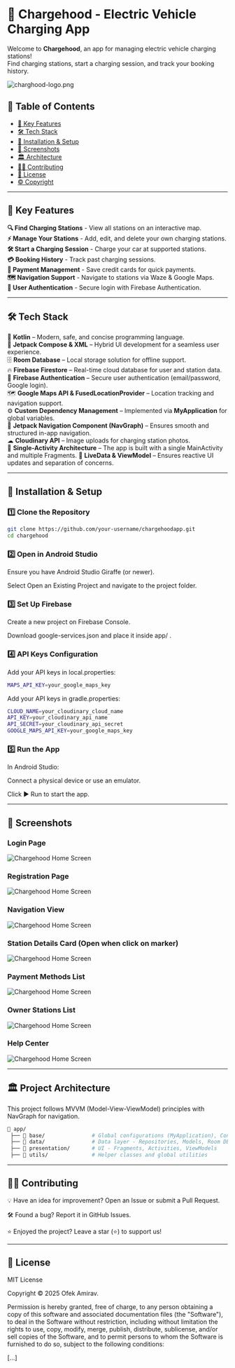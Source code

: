 # 🚗 Chargehood - Electric Vehicle Charging App  

Welcome to **Chargehood**, an app for managing electric vehicle charging stations!  
Find charging stations, start a charging session, and track your booking history.  

![charghood-logo.png](https://i.postimg.cc/cJpfPvr7/charghood-logo.png)

## 📖 Table of Contents  
- [🔹 Key Features](#-key-features)  
- [🛠 Tech Stack](#-tech-stack)  
- [🚀 Installation & Setup](#-installation--setup)  
- [📸 Screenshots](#-screenshots)  
- [🏛 Architecture](#-architecture)  
- [👨‍💻 Contributing](#-contributing)  
- [📜 License](#-license)  
- [© Copyright](#-copyright)  

---

## 📌 Key Features  

 **🔍 Find Charging Stations** - View all stations on an interactive map.  
 **⚡ Manage Your Stations** - Add, edit, and delete your own charging stations.  
 **🛠 Start a Charging Session** - Charge your car at supported stations.  
 **💳 Booking History** - Track past charging sessions.  
 **📜 Payment Management** - Save credit cards for quick payments.  
 **🗺 Navigation Support** - Navigate to stations via Waze & Google Maps.  
 **🔐 User Authentication** - Secure login with Firebase Authentication.  

---


## 🛠 **Tech Stack**  

 🚀 **Kotlin** – Modern, safe, and concise programming language.  
 📱 **Jetpack Compose & XML** – Hybrid UI development for a seamless user experience.  
 🗄 **Room Database** – Local storage solution for offline support.  
 🔥 **Firebase Firestore** – Real-time cloud database for user and station data.  
 🔑 **Firebase Authentication** – Secure user authentication (email/password, Google login).  
 🗺 **Google Maps API & FusedLocationProvider** – Location tracking and navigation support.  
 ⚙ **Custom Dependency Management** – Implemented via **MyApplication** for global variables.  
 🎯 **Jetpack Navigation Component (NavGraph)** – Ensures smooth and structured in-app navigation.  
 ☁ **Cloudinary API** – Image uploads for charging station photos.   
📂 **Single-Activity Architecture** – The app is built with a single MainActivity and multiple Fragments.
🔄 **LiveData & ViewModel** – Ensures reactive UI updates and separation of concerns. 

---

## 🚀 Installation & Setup  

### 1️⃣ Clone the Repository  
```sh
git clone https://github.com/your-username/chargehoodapp.git
cd chargehood
```
### 2️⃣ Open in Android Studio
Ensure you have Android Studio Giraffe (or newer).

Select Open an Existing Project and navigate to the project folder.

### 3️⃣ Set Up Firebase
Create a new project on Firebase Console.

Download google-services.json and place it inside app/ .

### 4️⃣ API Keys Configuration
Add your API keys in local.properties:
```sh
MAPS_API_KEY=your_google_maps_key
```
Add your API keys in gradle.properties:
```sh
CLOUD_NAME=your_cloudinary_cloud_name
API_KEY=your_cloudinary_api_name
API_SECRET=your_cloudinary_api_secret
GOOGLE_MAPS_API_KEY=your_google_maps_key
```
### 5️⃣ Run the App
In Android Studio:

Connect a physical device or use an emulator.

Click ▶️ Run to start the app.

---
## 📸 Screenshots
### Login Page
![Chargehood Home Screen](https://i.postimg.cc/NFJqjvh4/Screenshot-20250213-024205.jpg
)
### Registration Page
![Chargehood Home Screen](https://i.postimg.cc/9XJjpZ47/Screenshot-20250213-024213.jpg
)
### Navigation View
![Chargehood Home Screen](https://i.postimg.cc/QC6hPW00/Screenshot-20250213-022750.jpg)
### Station Details Card (Open when click on marker)
![Chargehood Home Screen](https://i.postimg.cc/CL5p65D6/Screenshot-20250213-024150.jpg
)
### Payment Methods List
![Chargehood Home Screen](https://i.postimg.cc/RFLM7Yfr/Screenshot-20250213-022958.jpg
)
### Owner Stations List
![Chargehood Home Screen](https://i.postimg.cc/T12TCcqK/Screenshot-20250213-023005.jpg
)
### Help Center
![Chargehood Home Screen](https://i.postimg.cc/vm98BTZZ/Screenshot-20250213-023012.jpg
)



---
## 🏛️ Project Architecture
This project follows MVVM (Model-View-ViewModel) principles with NavGraph for navigation.

```sh
📂 app/
 ├── 📂 base/               # Global configurations (MyApplication), Constants 
 ├── 📂 data/               # Data layer - Repositories, Models, Room DB, Firebase, Cloudinary
 ├── 📂 presentation/       # UI - Fragments, Activities, ViewModels
 ├── 📂 utils/              # Helper classes and global utilities
```
---
## 👨‍💻 Contributing
💡 Have an idea for improvement? Open an Issue or submit a Pull Request.

🛠️ Found a bug? Report it in GitHub Issues.

⭐ Enjoyed the project? Leave a star (⭐) to support us!

---
## 📜 License
MIT License

Copyright © 2025 Ofek Amirav.

Permission is hereby granted, free of charge, to any person obtaining a copy
of this software and associated documentation files (the "Software"), to deal
in the Software without restriction, including without limitation the rights
to use, copy, modify, merge, publish, distribute, sublicense, and/or sell
copies of the Software, and to permit persons to whom the Software is
furnished to do so, subject to the following conditions:

[...]

